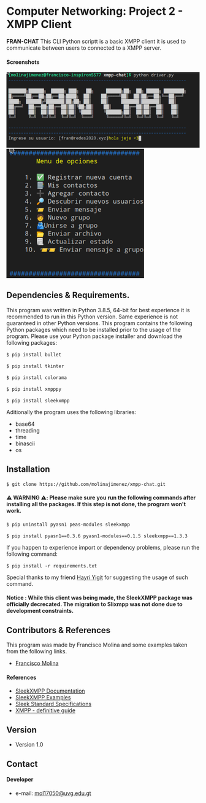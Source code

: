Computer Networking: Project 2 - XMPP Client
======
**FRAN-CHAT** This CLI Python scriptt is a basic XMPP client it is used to communicate between users to connected to a XMPP server. 

#### Screenshots
![Login view](screenshots/Screenshot_20200924_135632.png)
![Menu](screenshots/menu.png)

## Dependencies & Requirements.
 This program was written in Python 3.8.5, 64-bit for best experience it is recommended to run in this Python version. 
 Same experience is not guaranteed in other Python versions.
 This program contains the following Python packages which need to be installed prior to the usage of the program. 
 Please use your Python package installer and download the following packages: 
 
 ```shell
$ pip install bullet
```
```shell
$ pip install tkinter
```

```shell
$ pip install colorama
```

```shell
$ pip install xmpppy
```

```shell
$ pip install sleekxmpp
```

Aditionally the program uses the following libraries:
* base64
* threading
* time
* binascii
* os


## Installation
```shell
$ git clone https://github.com/molinajimenez/xmpp-chat.git
```
#### ⚠️ WARNING ⚠️: Please make sure you run the following commands after installing all the packages. If this step is not done, the program **won't work**.

```shell
$ pip uninstall pyasn1 peas-modules sleekxmpp
```
```shell
$ pip install pyasn1==0.3.6 pyasn1-modules==0.1.5 sleekxmpp==1.3.3
```
If you happen to experience import or dependency problems, please run the following command:
```shell
$ pip install -r requirements.txt
````
Special thanks to my friend [Hayri Yigit](https://github.com/hayriyigit) for suggesting the usage of such command.
#### **Notice** : While this client was being made, the SleekXMPP package was officially decrecated. The migration to Slixmpp was not done due to development constraints. 

## Contributors & References
 This program was made by Francisco Molina and some examples taken from the following links.
* [Francisco Molina ](https://github.com/molinajimenez)

#### References
* [SleekXMPP Documentation](https://sleekxmpp.readthedocs.io/en/latest/index.html)
* [SleekXMPP Examples](https://github.com/fritzy/SleekXMPP/tree/develop/examples)
* [Sleek Standard Specifications](https://xmpp.org/extensions/)
* [XMPP - definitive guide](https://oriolrius.cat/blog/wp-content/uploads/2009/10/Oreilly.XMPP.The.Definitive.Guide.May.2009.pdf)

## Version 
* Version 1.0


## Contact
#### Developer
* e-mail: mol17050@uvg.edu.gt
